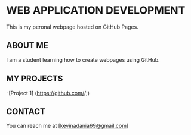 # WEB APPLICATION DEVELOPMENT
This is my peronal webpage hosted on GitHub Pages.

## ABOUT ME
I am a student learning how to create webpages using GitHub.

## MY PROJECTS
-[Project 1]
(https://github.com/<kevinamagu>/<project1-repo>;)

## CONTACT
You can reach me at
[kevinadania69@gmail.com]
